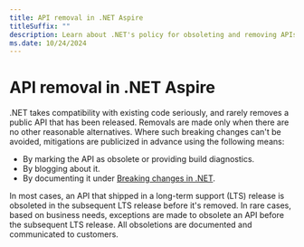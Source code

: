 ```yaml
---
title: API removal in .NET Aspire
titleSuffix: ""
description: Learn about .NET's policy for obsoleting and removing APIs.
ms.date: 10/24/2024
---
```


# API removal in .NET Aspire

.NET takes compatibility with existing code seriously, and rarely removes a public API that has been released. Removals are made only when there are no other reasonable alternatives. Where such breaking changes can't be avoided, mitigations are publicized in advance using the following means:

- By marking the API as obsolete or providing build diagnostics.
- By blogging about it.
- By documenting it under [Breaking changes in .NET](breaking-changes.md).

In most cases, an API that shipped in a long-term support (LTS) release is obsoleted in the subsequent LTS release before it's removed. In rare cases, based on business needs, exceptions are made to obsolete an API before the subsequent LTS release. All obsoletions are documented and communicated to customers.

